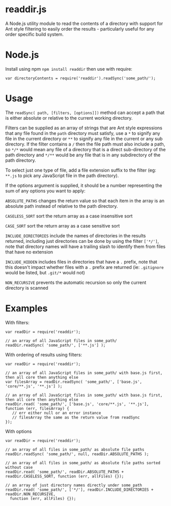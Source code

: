 readdir.js
===========

A Node.js utility module to read the contents of a directory with support for Ant style filtering to easily order the results - particularly useful for any order specific build system.


Node.js
=======

Install using npm `npm install readdir` then use with require:

    var directoryContents = require('readdir').readSync('some_path/');


Usage
=====

The `readSync( path, [filters, [options]])` method can accept a path that is either absolute or relative to the current working directory.

Filters can be supplied as an array of strings that are Ant style expressions that any file found in the `path` directory must satisfy, use a `*` to signify any file in the current directory or `**` to signify any file in the current or any sub directory. If the filter contains a `/` then the file path must also include a path, so `*/*` would mean any file of a directory that is a direct sub-directory of the path directory and `*/**` would be any file that is in any subdirectory of the path directory.

To select just one type of file, add a file extension suffix to the filter (eg: `**.js` to pick any JavaScript file in the path directory).

If the options argument is supplied, it should be a number representing the sum of any options you want to apply:

`ABSOLUTE_PATHS` changes the return value so that each item in the array is an absolute path instead of relative to the path directory.

`CASELESS_SORT` sort the return array as a case insensitive sort

`CASE_SORT` sort the return array as a case sensitive sort

`INCLUDE_DIRECTORIES` include the names of directories in the results returned, including just directories can be done by using the filter `['*/']`, note that directory names will have a trailing slash to identify them from files that have no extension

`INCLUDE_HIDDEN` includes files in directories that have a `.` prefix, note that this doesn't impact whether files with a `.` prefix are returned (ie: `.gitignore` would be listed, but `.git/*` would not)

`NON_RECURSIVE` prevents the automatic recursion so only the current directory is scanned


Examples
========

With filters:

    var readDir = require('readdir');

    // an array of all JavaScript files in some_path/
    readDir.readSync( 'some_path/', ['**.js'] );

With ordering of results using filters:

    var readDir = require('readdir');

    // an array of all JavaScript files in some_path/ with base.js first, then all core then anything else
    var filesArray = readDir.readSync( 'some_path/', ['base.js', 'core/**.js', '**.js'] );

    // an array of all JavaScript files in some_path/ with base.js first, then all core then anything else
    readDir.read( 'some_path/', ['base.js', 'core/**.js', '**.js'], function (err, filesArray) {
       // err either null or an error instance
       // filesArray the same as the return value from readSync
    });

With options

    var readDir = require('readdir');

    // an array of all files in some_path/ as absolute file paths
    readDir.readSync( 'some_path/', null, readDir.ABSOLUTE_PATHS );

    // an array of all files in some_path/ as absolute file paths sorted without case
    readDir.read( 'some_path/', readDir.ABSOLUTE_PATHS + readDir.CASELESS_SORT, function (err, allFiles) {});

    // an array of just directory names directly under some_path
    readDir.read( 'some_path/', ['*/'], readDir.INCLUDE_DIRECTORIES + readDir.NON_RECURSIVE,
      function (err, allFiles) {});






